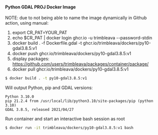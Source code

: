 #### Python GDAL PROJ Docker Image
NOTE: due to not being able to name the image dynamically in Github action, using manual:
1. export CR_PAT=YOUR_PAT
2. echo $CR_PAT | docker login ghcr.io -u trimbleava --password-stdin
3. docker build . -f Dockerfile.gdal -t ghcr.io/trimbleava/dockers/py10-gdal3.8.5:v1
4. docker push ghcr.io/trimbleava/dockers/py10-gdal3.8.5:v1
5. display packages: https://github.com/users/trimbleava/packages/container/package/
6. docker pull ghcr.io/trimbleava/dockers/py10-gdal3.8.5:v1

```bash
$ docker build . -t py10-gdal3.8.5:v1
```

Will output Python, pip and GDAL versions:

```console
Python 3.10.0
pip 21.2.4 from /usr/local/lib/python3.10/site-packages/pip (python 3.10)
GDAL 3.8.5, released 2021/04/27
```

Run container and start an interactive bash session as root

```bash
$ docker run -it trimbleava/dockers/py10-gdal3.8.5:v1 bash
```